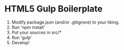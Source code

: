 HTML5 Gulp Boilerplate
======================

1. Modify package.json (and/or .gitignore) to your liking. 
2. Run 'npm install' 
3. Put your sources in src/* 
4. Run 'gulp'
5. Develop!
